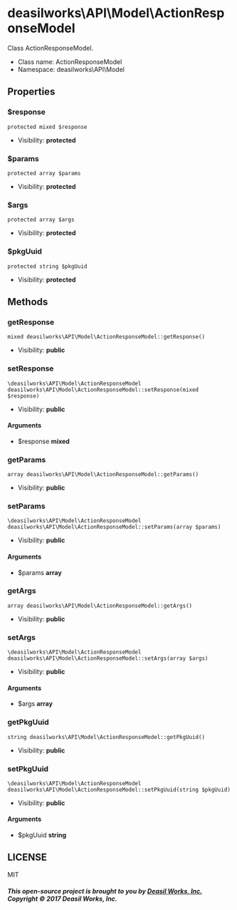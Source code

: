 deasilworks\API\Model\ActionResponseModel
===============

Class ActionResponseModel.




* Class name: ActionResponseModel
* Namespace: deasilworks\API\Model





Properties
----------


### $response

    protected mixed $response





* Visibility: **protected**


### $params

    protected array $params





* Visibility: **protected**


### $args

    protected array $args





* Visibility: **protected**


### $pkgUuid

    protected string $pkgUuid





* Visibility: **protected**


Methods
-------


### getResponse

    mixed deasilworks\API\Model\ActionResponseModel::getResponse()





* Visibility: **public**




### setResponse

    \deasilworks\API\Model\ActionResponseModel deasilworks\API\Model\ActionResponseModel::setResponse(mixed $response)





* Visibility: **public**


#### Arguments
* $response **mixed**



### getParams

    array deasilworks\API\Model\ActionResponseModel::getParams()





* Visibility: **public**




### setParams

    \deasilworks\API\Model\ActionResponseModel deasilworks\API\Model\ActionResponseModel::setParams(array $params)





* Visibility: **public**


#### Arguments
* $params **array**



### getArgs

    array deasilworks\API\Model\ActionResponseModel::getArgs()





* Visibility: **public**




### setArgs

    \deasilworks\API\Model\ActionResponseModel deasilworks\API\Model\ActionResponseModel::setArgs(array $args)





* Visibility: **public**


#### Arguments
* $args **array**



### getPkgUuid

    string deasilworks\API\Model\ActionResponseModel::getPkgUuid()





* Visibility: **public**




### setPkgUuid

    \deasilworks\API\Model\ActionResponseModel deasilworks\API\Model\ActionResponseModel::setPkgUuid(string $pkgUuid)





* Visibility: **public**


#### Arguments
* $pkgUuid **string**



## LICENSE

MIT

##### This open-source project is brought to you by [Deasil Works, Inc.](http://deasil.works/) Copyright &copy; 2017 Deasil Works, Inc.